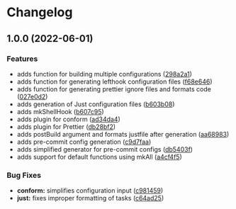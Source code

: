 # Changelog

## 1.0.0 (2022-06-01)


### Features

* adds function for building multiple configurations ([298a2a1](https://github.com/jmgilman/nixago/commit/298a2a11078e043131ff38df4247cc2123391ee8))
* adds function for generating lefthook configuration files ([f68e646](https://github.com/jmgilman/nixago/commit/f68e646266df14dc8888c910985641762dbd6ef0))
* adds function for generating prettier ignore files and formats code ([027e0d2](https://github.com/jmgilman/nixago/commit/027e0d2d9083e84e6230e677123c14c6ac1674d8))
* adds generation of Just configuration files ([b603b08](https://github.com/jmgilman/nixago/commit/b603b0847fe9ee9758fca6ca76d9a4dd8c6c2388))
* adds mkShellHook ([b607c95](https://github.com/jmgilman/nixago/commit/b607c9547f2e60f53d9bcc36dc13d8b3e6c0f605))
* adds plugin for conform ([ad34da4](https://github.com/jmgilman/nixago/commit/ad34da40073d67f116d57f119b57f8cbbf3dd8bd))
* adds plugin for Prettier ([db28bf2](https://github.com/jmgilman/nixago/commit/db28bf231e153614bb09a89d34ee0d41f3a1020c))
* adds postBuild argument and formats justfile after generation ([aa68983](https://github.com/jmgilman/nixago/commit/aa68983f8190dcceef34ec574798cccaed847c27))
* adds pre-commit config generation ([c9d7faa](https://github.com/jmgilman/nixago/commit/c9d7faa93dd30a22333c4585da75ebcca54ba24d))
* adds simplified generator for pre-commit configs ([db5403f](https://github.com/jmgilman/nixago/commit/db5403f7f62ce23a8be7da1f3a1bf5f4656dde11))
* adds support for default functions using mkAll ([a4cf4f5](https://github.com/jmgilman/nixago/commit/a4cf4f59195449d7ea51b1510d3bdcca47045f51))


### Bug Fixes

* **conform:** simplifies configuration input ([c981459](https://github.com/jmgilman/nixago/commit/c981459b24552cf7d9a1bcc9a878932d7540587c))
* **just:** fixes improper formatting of tasks ([c64ad25](https://github.com/jmgilman/nixago/commit/c64ad255601b239d4fd05fe90816c25b15361afb))
